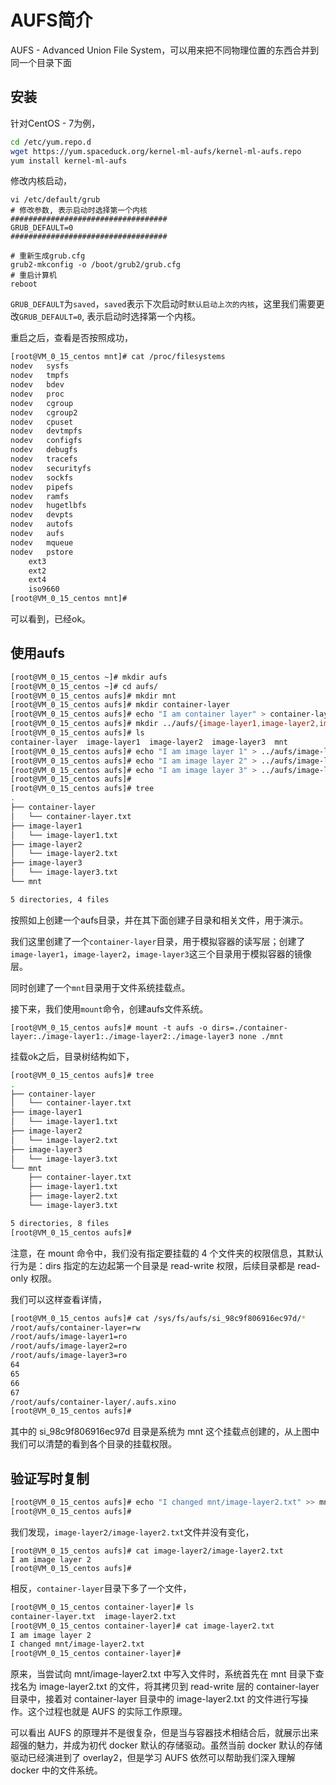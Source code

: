 # AUFS简介

AUFS - Advanced Union File System，可以用来把不同物理位置的东西合并到同一个目录下面

## 安装

针对CentOS - 7为例，

```bash
cd /etc/yum.repo.d
wget https://yum.spaceduck.org/kernel-ml-aufs/kernel-ml-aufs.repo
yum install kernel-ml-aufs
```

修改内核启动，

```
vi /etc/default/grub
# 修改参数, 表示启动时选择第一个内核
###################################
GRUB_DEFAULT=0
###################################

# 重新生成grub.cfg
grub2-mkconfig -o /boot/grub2/grub.cfg
# 重启计算机
reboot
```

`GRUB_DEFAULT`为`saved`，`saved`表示下次启动时`默认启动上次的内核`，这里我们需要更改`GRUB_DEFAULT=0`, 表示启动时选择第一个内核。

重启之后，查看是否按照成功，

```bash
[root@VM_0_15_centos mnt]# cat /proc/filesystems
nodev	sysfs
nodev	tmpfs
nodev	bdev
nodev	proc
nodev	cgroup
nodev	cgroup2
nodev	cpuset
nodev	devtmpfs
nodev	configfs
nodev	debugfs
nodev	tracefs
nodev	securityfs
nodev	sockfs
nodev	pipefs
nodev	ramfs
nodev	hugetlbfs
nodev	devpts
nodev	autofs
nodev	aufs
nodev	mqueue
nodev	pstore
	ext3
	ext2
	ext4
	iso9660
[root@VM_0_15_centos mnt]#
```

可以看到，已经ok。

## 使用aufs

```bash
[root@VM_0_15_centos ~]# mkdir aufs
[root@VM_0_15_centos ~]# cd aufs/
[root@VM_0_15_centos aufs]# mkdir mnt
[root@VM_0_15_centos aufs]# mkdir container-layer
[root@VM_0_15_centos aufs]# echo "I am container layer" > container-layer/container-layer.txt
[root@VM_0_15_centos aufs]# mkdir ../aufs/{image-layer1,image-layer2,image-layer3}
[root@VM_0_15_centos aufs]# ls
container-layer  image-layer1  image-layer2  image-layer3  mnt
[root@VM_0_15_centos aufs]# echo "I am image layer 1" > ../aufs/image-layer1/image-layer1.txt
[root@VM_0_15_centos aufs]# echo "I am image layer 2" > ../aufs/image-layer2/image-layer2.txt
[root@VM_0_15_centos aufs]# echo "I am image layer 3" > ../aufs/image-layer3/image-layer3.txt
[root@VM_0_15_centos aufs]#
[root@VM_0_15_centos aufs]# tree
.
├── container-layer
│   └── container-layer.txt
├── image-layer1
│   └── image-layer1.txt
├── image-layer2
│   └── image-layer2.txt
├── image-layer3
│   └── image-layer3.txt
└── mnt

5 directories, 4 files
```

按照如上创建一个aufs目录，并在其下面创建子目录和相关文件，用于演示。

我们这里创建了一个`container-layer`目录，用于模拟容器的读写层；创建了`image-layer1`，`image-layer2`，`image-layer3`这三个目录用于模拟容器的镜像层。

同时创建了一个`mnt`目录用于文件系统挂载点。

接下来，我们使用`mount`命令，创建aufs文件系统。

```
[root@VM_0_15_centos aufs]# mount -t aufs -o dirs=./container-layer:./image-layer1:./image-layer2:./image-layer3 none ./mnt
```

挂载ok之后，目录树结构如下，

```bash
[root@VM_0_15_centos aufs]# tree
.
├── container-layer
│   └── container-layer.txt
├── image-layer1
│   └── image-layer1.txt
├── image-layer2
│   └── image-layer2.txt
├── image-layer3
│   └── image-layer3.txt
└── mnt
    ├── container-layer.txt
    ├── image-layer1.txt
    ├── image-layer2.txt
    └── image-layer3.txt

5 directories, 8 files
[root@VM_0_15_centos aufs]#
```

注意，在 mount 命令中，我们没有指定要挂载的 4 个文件夹的权限信息，其默认行为是：dirs 指定的左边起第一个目录是 read-write 权限，后续目录都是 read-only 权限。

我们可以这样查看详情，

```bash
[root@VM_0_15_centos aufs]# cat /sys/fs/aufs/si_98c9f806916ec97d/*
/root/aufs/container-layer=rw
/root/aufs/image-layer1=ro
/root/aufs/image-layer2=ro
/root/aufs/image-layer3=ro
64
65
66
67
/root/aufs/container-layer/.aufs.xino
[root@VM_0_15_centos aufs]#

```

其中的 si_98c9f806916ec97d 目录是系统为 mnt 这个挂载点创建的，从上图中我们可以清楚的看到各个目录的挂载权限。

## 验证写时复制

```bash
[root@VM_0_15_centos aufs]# echo "I changed mnt/image-layer2.txt" >> mnt/image-layer2.txt
[root@VM_0_15_centos aufs]#

```

我们发现，`image-layer2/image-layer2.txt`文件并没有变化，

```
[root@VM_0_15_centos aufs]# cat image-layer2/image-layer2.txt
I am image layer 2
[root@VM_0_15_centos aufs]#

```

相反，`container-layer`目录下多了一个文件，

```bash
[root@VM_0_15_centos container-layer]# ls
container-layer.txt  image-layer2.txt
[root@VM_0_15_centos container-layer]# cat image-layer2.txt
I am image layer 2
I changed mnt/image-layer2.txt
[root@VM_0_15_centos container-layer]#
```

原来，当尝试向 mnt/image-layer2.txt 中写入文件时，系统首先在 mnt 目录下查找名为 image-layer2.txt 的文件，将其拷贝到 read-write 层的 container-layer 目录中，接着对 container-layer 目录中的 image-layer2.txt 的文件进行写操作。这个过程也就是 AUFS 的实际工作原理。

可以看出 AUFS 的原理并不是很复杂，但是当与容器技术相结合后，就展示出来超强的魅力，并成为初代 docker 默认的存储驱动。虽然当前 docker 默认的存储驱动已经演进到了 overlay2，但是学习 AUFS 依然可以帮助我们深入理解 docker 中的文件系统。